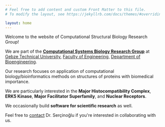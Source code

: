 ```yaml
---
# Feel free to add content and custom Front Matter to this file.
# To modify the layout, see https://jekyllrb.com/docs/themes/#overriding-theme-defaults

layout: home
---
```


Welcome to the website of Computational Structural Biology Research Group! 

We are part of the <a href="https://www.systemsbiology.info.tr">**Computational Systems Biology Research Group**</a> at <a href="https://www.gtu.edu.tr">Gebze Technical University</a>, <a href="https://www.gtu.edu.tr/kategori/41/3/display.aspx?languageId=1">Faculty of Engineering</a>, <a href="https://www.gtu.edu.tr/kategori/307/3/biyomuhendislik.aspx">Department of Bioengineering</a>. 

Our research focuses on application of computational biology/bioinformatics methods on structures of proteins with biomedical importance. 

We are particularly interested in the **Major Histocompatibility Complex**, **ERK5 Kinase**, **Major Facilitator Superfamily**, and **Nuclear Receptors**. 

We occasionally build **software for scientific research** as well.

Feel free to <a href="mailto:osercinoglu@gtu.edu.tr">contact</a> Dr. Serçinoğlu if you're interested in collaborating with us.